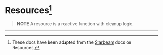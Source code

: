 # Resources[^starbeam]


> **NOTE** 
> A resource is a reactive function with cleanup logic.


----------------------------------------

[^starbeam]: These docs have been adapted from the [Starbeam](https://www.starbeamjs.com/guides/fundamentals/resources.html) docs on Resources.


